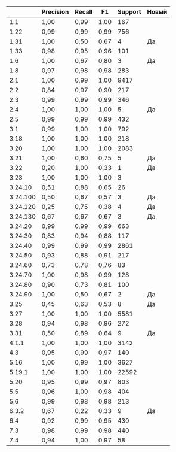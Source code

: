 | | Precision | Recall | F1 | Support | Новый |
|-----------|-----------|--------|----|---------|---|
| 1.1      | 1,00 | 0,99 | 1,00 | 167   |  |
| 1.22     | 0,99 | 0,99 | 0,99 | 756   |   |
| 1.31     | 1,00 | 0,50 | 0,67 | 4     |  Да |
| 1.33     | 0,98 | 0,95 | 0,96 | 101   |   |
| 1.6      | 1,00 | 0,67 | 0,80 | 3     | Да  |
| 1.8      | 0,97 | 0,98 | 0,98 | 283   |   |
| 2.1      | 1,00 | 0,99 | 1,00 | 9417  |   |
| 2.2      | 0,84 | 0,97 | 0,90 | 217   |   |
| 2.3      | 0,99 | 0,99 | 0,99 | 346   |   |
| 2.4      | 1,00 | 1,00 | 1,00 | 5     |  Да |
| 2.5      | 0,99 | 0,99 | 0,99 | 432   |   |
| 3.1      | 0,99 | 1,00 | 1,00 | 792   |   |
| 3.18     | 1,00 | 1,00 | 1,00 | 218   |   |
| 3.20     | 1,00 | 1,00 | 1,00 | 2083  |   |
| 3.21     | 1,00 | 0,60 | 0,75 | 5     |  Да |
| 3.22     | 0,20 | 1,00 | 0,33 | 1     |  Да |
| 3.23     | 1,00 | 1,00 | 1,00 | 3     |   |
| 3.24.10  | 0,51 | 0,88 | 0,65 | 26    |   |
| 3.24.100 | 0,50 | 0,67 | 0,57 | 3     |  Да |
| 3.24.120 | 0,25 | 0,75 | 0,38 | 4     | Да  |
| 3.24.130 | 0,67 | 0,67 | 0,67 | 3     | Да  |
| 3.24.20  | 0,99 | 0,99 | 0,99 | 663   |   |
| 3.24.30  | 0,83 | 0,94 | 0,88 | 117   |   |
| 3.24.40  | 0,99 | 0,99 | 0,99 | 2861  |   |
| 3.24.50  | 0,93 | 0,88 | 0,91 | 217   |   |
| 3.24.60  | 0,73 | 0,78 | 0,76 | 83    |   |
| 3.24.70  | 1,00 | 0,98 | 0,99 | 128   |   |
| 3.24.80  | 0,90 | 0,73 | 0,81 | 100   |   |
| 3.24.90  | 1,00 | 0,50 | 0,67 | 2     |   Да|
| 3.25     | 0,45 | 0,63 | 0,53 | 8     |  Да|
| 3.27     | 1,00 | 1,00 | 1,00 | 5581  |   |
| 3.28     | 0,94 | 0,98 | 0,96 | 272   |   |
| 3.31     | 0,50 | 0,89 | 0,64 | 9     |  Да|
| 4.1.1    | 1,00 | 1,00 | 1,00 | 3142  |   |
| 4.3      | 0,95 | 0,99 | 0,97 | 140   |   |
| 5.16     | 1,00 | 0,99 | 1,00 | 3627  |   |
| 5.19.1   | 1,00 | 1,00 | 1,00 | 22592 |   |
| 5.20     | 0,95 | 0,99 | 0,97 | 803   |   |
| 5.5      | 0,96 | 1,00 | 0,98 | 404   |   |
| 5.6      | 0,99 | 0,98 | 0,98 | 213   |   |
| 6.3.2    | 0,67 | 0,22 | 0,33 | 9     |  Да|
| 6.4      | 0,92 | 0,99 | 0,95 | 430   |   |
| 7.3      | 0,98 | 0,99 | 0,98 | 440   |   |
| 7.4      | 0,94 | 1,00 | 0,97 | 58    |   |
